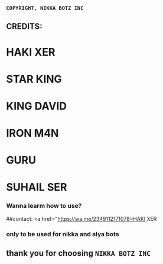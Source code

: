 ### `` COPYRIGHT, NIKKA BOTZ INC ``
## CREDITS:
# HAKI XER
# STAR KING
# KING DAVID
# IRON M4N
# GURU
# SUHAIL SER

### Wanna learm how to use?
##contact: <a href="https://wa.me/2349112171078>HAKI XER</a>


### only to be used for nikka and alya bots 

## thank you for choosing ``NIKKA BOTZ INC``
